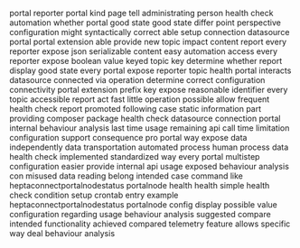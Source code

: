 portal reporter portal kind page tell administrating person health check automation whether portal good state good state differ point perspective configuration might syntactically correct able setup connection datasource portal portal extension able provide new topic impact content report every reporter expose json serializable content easy automation access every reporter expose boolean value keyed topic key determine whether report display good state every portal expose reporter topic health portal interacts datasource connected via operation determine correct configuration connectivity portal extension prefix key expose reasonable identifier every topic accessible report act fast little operation possible allow frequent health check report promoted following case static information part providing composer package health check datasource connection portal internal behaviour analysis last time usage remaining api call time limitation configuration support consequence pro portal way expose data independently data transportation automated process human process data health check implemented standardized way every portal multistep configuration easier provide internal api usage exposed behaviour analysis con misused data reading belong intended case command like heptaconnectportalnodestatus portalnode health health simple health check condition setup crontab entry example heptaconnectportalnodestatus portalnode config display possible value configuration regarding usage behaviour analysis suggested compare intended functionality achieved compared telemetry feature allows specific way deal behaviour analysis